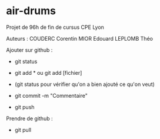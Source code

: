 # air-drums
Projet de 96h de fin de cursus CPE Lyon

Auteurs :
  COUDERC Corentin
  MIOR Edouard
  LEPLOMB Théo

Ajouter sur github :

- git status

- git add * ou git add [fichier]

- (git status pour vérifier qu'on a bien ajouté ce qu'on veut)

- git commit -m "Commentaire"

- git push

Prendre de github :

- git pull
